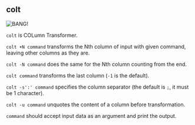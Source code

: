 ## colt

![](https://small.shootingsportsmedia.com/52544.jpg "BANG!")

`colt` is COLumn Transformer.

`colt +N command` transforms the Nth column of input with given command,
leaving other columns as they are.

`colt -N command` does the same for the Nth column counting from the end.

`colt command` transforms the last column (`-1` is the default).

`colt -s':' command` specifies the column separator
(the default is `;`, it must be 1 character).

`colt -u command` unquotes the content of a column before transformation.

`command` should accept input data as an argument and print the output.
